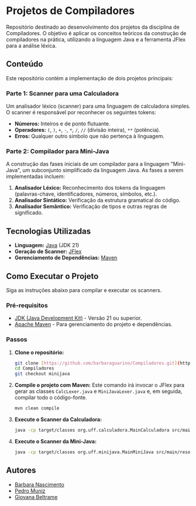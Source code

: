 # Projetos de Compiladores

Repositório destinado ao desenvolvimento dos projetos da disciplina de Compiladores. 
O objetivo é aplicar os conceitos teóricos da construção de compiladores na prática, utilizando a linguagem Java e a ferramenta JFlex para a análise léxica.

## Conteúdo

Este repositório contém a implementação de dois projetos principais:

### Parte 1: Scanner para uma Calculadora
Um analisador léxico (scanner) para uma linguagem de calculadora simples. O scanner é responsável por reconhecer os seguintes tokens:
- **Números:** Inteiros e de ponto flutuante.
- **Operadores:** `(`, `)`, `+`, `-`, `*`, `/`, `//` (divisão inteira), `**` (potência).
- **Erros:** Qualquer outro símbolo que não pertença à linguagem.

### Parte 2: Compilador para Mini-Java
A construção das fases iniciais de um compilador para a linguagem "Mini-Java", um subconjunto simplificado da linguagem Java. As fases a serem implementadas incluem:
1.  **Analisador Léxico:** Reconhecimento dos tokens da linguagem (palavras-chave, identificadores, números, símbolos, etc.).
2.  **Analisador Sintático:** Verificação da estrutura gramatical do código.
3.  **Analisador Semântico:** Verificação de tipos e outras regras de significado.

## Tecnologias Utilizadas

* **Linguagem:** [Java](https://www.java.com/) (JDK 21)
* **Geração de Scanner:** [JFlex](https://jflex.de/)
* **Gerenciamento de Dependências:** [Maven](https://maven.apache.org/)

## Como Executar o Projeto

Siga as instruções abaixo para compilar e executar os scanners.

### Pré-requisitos

-   [JDK (Java Development Kit)](https://www.oracle.com/java/technologies/downloads/) - Versão 21 ou superior.
-   [Apache Maven](https://maven.apache.org/download.cgi) - Para gerenciamento do projeto e dependências.

### Passos

1.  **Clone o repositório:**
    ```bash
    git clone [https://github.com/barbaraguarino/Compiladores.git](https://github.com/barbaraguarino/Compiladores.git)
    cd Compiladores
    git checkout minijava
    ```

2.  **Compile o projeto com Maven:**
    Este comando irá invocar o JFlex para gerar as classes `CalcLexer.java` e `MiniJavaLexer.java` e, em seguida, compilar todo o código-fonte.
    ```bash
    mvn clean compile
    ```

3.  **Execute o Scanner da Calculadora:**
    ```bash
    java -cp target/classes org.uff.calculadora.MainCalculadora src/main/resources/exemplos/calculadora/calc_inicial.calc
    ```

4.  **Execute o Scanner da Mini-Java:**
    ```bash
    java -cp target/classes org.uff.minijava.MainMiniJava src/main/resources/exemplos/minijava/entradas/Fatorial.mjava
    ```

## Autores

* [Barbara Nascimento](https://github.com/barbaraguarino)
* [Pedro Muniz](https://github.com/muniz034)
* [Giovana Beltrame](https://github.com/grbeltrame)
